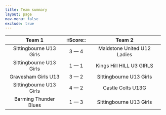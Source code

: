 ```yaml
---
title: Team summary
layout: page
nav-menu: false
exclude: true
---
```




|         Team 1          |  ::Score::  |           Team 2            |
|:-----------------------:|:-----------:|:---------------------------:|
| Sittingbourne U13 Girls | 3 &mdash; 4 | Maidstone United U12 Ladies |
| Sittingbourne U13 Girls | 1 &mdash; 1 |  Kings Hill HILL U3 GIRLS   |
|   Gravesham Girls U13   | 3 &mdash; 2 |   Sittingbourne U13 Girls   |
| Sittingbourne U13 Girls | 4 &mdash; 2 |      Castle Colts U13G      |
|  Barming Thunder Blues  | 1 &mdash; 3 |   Sittingbourne U13 Girls   |

 <br /><br /><br />
